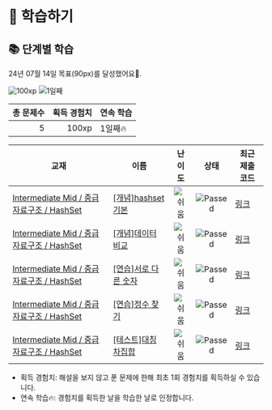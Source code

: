 # 📖 학습하기

## 📚 단계별 학습
24년 07월 14일 목표(90px)를 달성했어요🥳.

![100xp](https://img.shields.io/badge/EXP-100xp-%235cb85c.svg?for-the-badge)
![1일째](https://img.shields.io/badge/연속학습-1일째-%23E34F26.svg?for-the-badge)

|총 문제수|획득 경험치|연속 학습|
|---:|---:|---|
5|100xp|1일째🔥|

|교재|이름|난이도|상태|최근 제출 코드|
|---|---|:---:|:---:|---|
|[Intermediate Mid / 중급 자료구조 / HashSet](https://www.codetree.ai/missions?missionId=8)|[[개념]hashset 기본](https://www.codetree.ai/missions/8/problems/hashset-basic)|![쉬움][easy]|![Passed][passed]|[링크](https://github.com/leeeeeyeon/codetree-TILs/blob/main/240714/hashset%20%EA%B8%B0%EB%B3%B8/hashset-basic.cpp)|
|[Intermediate Mid / 중급 자료구조 / HashSet](https://www.codetree.ai/missions?missionId=8)|[[개념]데이터 비교](https://www.codetree.ai/missions/8/problems/data-comparison)|![쉬움][easy]|![Passed][passed]|[링크](https://github.com/leeeeeyeon/codetree-TILs/blob/main/240714/%EB%8D%B0%EC%9D%B4%ED%84%B0%20%EB%B9%84%EA%B5%90/data-comparison.cpp)|
|[Intermediate Mid / 중급 자료구조 / HashSet](https://www.codetree.ai/missions?missionId=8)|[[연습]서로 다른 숫자](https://www.codetree.ai/missions/8/problems/distinct-numbers)|![쉬움][easy]|![Passed][passed]|[링크](https://github.com/leeeeeyeon/codetree-TILs/blob/main/240714/%EC%84%9C%EB%A1%9C%20%EB%8B%A4%EB%A5%B8%20%EC%88%AB%EC%9E%90/distinct-numbers.cpp)|
|[Intermediate Mid / 중급 자료구조 / HashSet](https://www.codetree.ai/missions?missionId=8)|[[연습]정수 찾기](https://www.codetree.ai/missions/8/problems/find-an-integer)|![쉬움][easy]|![Passed][passed]|[링크](https://github.com/leeeeeyeon/codetree-TILs/blob/main/240714/%EC%A0%95%EC%88%98%20%EC%B0%BE%EA%B8%B0/find-an-integer.cpp)|
|[Intermediate Mid / 중급 자료구조 / HashSet](https://www.codetree.ai/missions?missionId=8)|[[테스트]대칭 차집합](https://www.codetree.ai/missions/8/problems/symmetric-difference-set)|![쉬움][easy]|![Passed][passed]|[링크](https://github.com/leeeeeyeon/codetree-TILs/blob/main/240714/%EB%8C%80%EC%B9%AD%20%EC%B0%A8%EC%A7%91%ED%95%A9/symmetric-difference-set.cpp)|


* 획득 경험치: 해설을 보지 않고 푼 문제에 한해 최초 1회 경험치를 획득하실 수 있습니다.
* 연속 학습🔥: 경험치를 획득한 날을 학습한 날로 인정합니다.










[b5]: https://img.shields.io/badge/Bronze_5-%235D3E31.svg
[b4]: https://img.shields.io/badge/Bronze_4-%235D3E31.svg
[b3]: https://img.shields.io/badge/Bronze_3-%235D3E31.svg
[b2]: https://img.shields.io/badge/Bronze_2-%235D3E31.svg
[b1]: https://img.shields.io/badge/Bronze_1-%235D3E31.svg
[s5]: https://img.shields.io/badge/Silver_5-%23394960.svg
[s4]: https://img.shields.io/badge/Silver_4-%23394960.svg
[s3]: https://img.shields.io/badge/Silver_3-%23394960.svg
[s2]: https://img.shields.io/badge/Silver_2-%23394960.svg
[s1]: https://img.shields.io/badge/Silver_1-%23394960.svg
[g5]: https://img.shields.io/badge/Gold_5-%23FFC433.svg
[g4]: https://img.shields.io/badge/Gold_4-%23FFC433.svg
[g3]: https://img.shields.io/badge/Gold_3-%23FFC433.svg
[g2]: https://img.shields.io/badge/Gold_2-%23FFC433.svg
[g1]: https://img.shields.io/badge/Gold_1-%23FFC433.svg
[p5]: https://img.shields.io/badge/Platinum_5-%2376DDD8.svg
[p4]: https://img.shields.io/badge/Platinum_4-%2376DDD8.svg
[p3]: https://img.shields.io/badge/Platinum_3-%2376DDD8.svg
[p2]: https://img.shields.io/badge/Platinum_2-%2376DDD8.svg
[p1]: https://img.shields.io/badge/Platinum_1-%2376DDD8.svg
[passed]: https://img.shields.io/badge/Passed-%23009D27.svg
[failed]: https://img.shields.io/badge/Failed-%23D24D57.svg
[easy]: https://img.shields.io/badge/쉬움-%235cb85c.svg?for-the-badge
[medium]: https://img.shields.io/badge/보통-%23FFC433.svg?for-the-badge
[hard]: https://img.shields.io/badge/어려움-%23D24D57.svg?for-the-badge